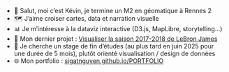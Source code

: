 - 👋 Salut, moi c’est Kévin, je termine un M2 en géomatique à Rennes 2  
- 🗺️ J’aime croiser cartes, data et narration visuelle  
- 📊 Je m’intéresse à la dataviz interactive (D3.js, MapLibre, storytelling…)  
- 🏀 Mon dernier projet : [Visualiser la saison 2017-2018 de LeBron James](https://lb-dataviz.vercel.app)  
- 💼 Je cherche un stage de fin d’études (au plus tard en juin 2025 pour une durée de 5 mois), plutôt orienté visualisation / design de données  
- 🌐 Mon portfolio : [sigatnguyen.github.io/PORTFOLIO](kevinlucongsang.com)

